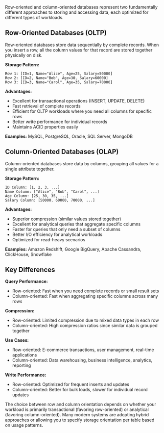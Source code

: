 Row-oriented and column-oriented databases represent two fundamentally different approaches to storing and accessing data, each optimized for different types of workloads.

## Row-Oriented Databases (OLTP)
Row-oriented databases store data sequentially by complete records. When you insert a row, all the column values for that record are stored together physically on disk.

**Storage Pattern:**

```
Row 1: [ID=1, Name="Alice", Age=25, Salary=50000]
Row 2: [ID=2, Name="Bob", Age=30, Salary=60000]
Row 3: [ID=3, Name="Carol", Age=35, Salary=70000]
```

**Advantages:**

- Excellent for transactional operations (INSERT, UPDATE, DELETE)
- Fast retrieval of complete records
- Efficient for OLTP workloads where you need all columns for specific rows
- Better write performance for individual records
- Maintains ACID properties easily

**Examples:** MySQL, PostgreSQL, Oracle, SQL Server, MongoDB

## Column-Oriented Databases (OLAP)

Column-oriented databases store data by columns, grouping all values for a single attribute together.

**Storage Pattern:**

```
ID Column: [1, 2, 3, ...]
Name Column: ["Alice", "Bob", "Carol", ...]
Age Column: [25, 30, 35, ...]
Salary Column: [50000, 60000, 70000, ...]
```

**Advantages:**
- Superior compression (similar values stored together)
- Excellent for analytical queries that aggregate specific columns
- Faster for queries that only need a subset of columns
- Better I/O efficiency for analytical workloads
- Optimized for read-heavy scenarios

**Examples:** Amazon Redshift, Google BigQuery, Apache Cassandra, ClickHouse, Snowflake

## Key Differences

**Query Performance:**
- Row-oriented: Fast when you need complete records or small result sets
- Column-oriented: Fast when aggregating specific columns across many rows

**Compression:**
- Row-oriented: Limited compression due to mixed data types in each row
- Column-oriented: High compression ratios since similar data is grouped together

**Use Cases:**
- Row-oriented: E-commerce transactions, user management, real-time applications
- Column-oriented: Data warehousing, business intelligence, analytics, reporting

**Write Performance:**
- Row-oriented: Optimized for frequent inserts and updates
- Column-oriented: Better for bulk loads, slower for individual record updates

The choice between row and column orientation depends on whether your workload is primarily transactional (favoring row-oriented) or analytical (favoring column-oriented). Many modern systems are adopting hybrid approaches or allowing you to specify storage orientation per table based on usage patterns.